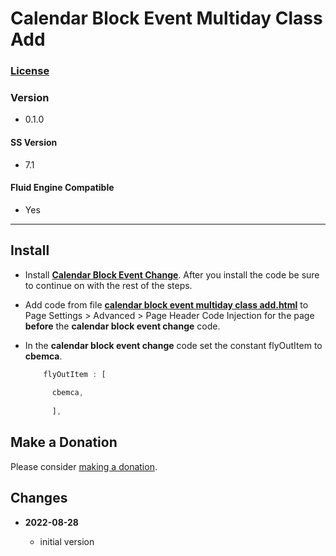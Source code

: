 # Calendar Block Event Multiday Class Add

### [License][1]

### Version

  * 0.1.0

#### SS Version

  * 7.1

#### Fluid Engine Compatible

  * Yes

---

## Install

* Install **[Calendar Block Event Change][2]**. After you install the code be
  sure to continue on with the rest of the steps.
  
* Add code from file **[calendar block event multiday class add.html][3]** to
  Page Settings > Advanced > Page Header Code Injection for the page **before**
  the **calendar block event change** code.
  
* In the **calendar block event change** code set the constant flyOutItem to
  **cbemca**.
  
  ```javascript
      flyOutItem : [
      
        cbemca,
        
        ],
  ```

## Make a Donation

Please consider [making a donation][4].

## Changes

<!-- * **2022-08-28**

  * fix for first day of multi day event not spanning two days because of local
    time zone
  * bumped version to 0.1.1
  -->
* **2022-08-28**

  * initial version

[1]: https://github.com/tomsWebConsulting/twcsl/blob/main/LICENSE.txt#L1
[2]: https://github.com/tomsWebConsulting/twcsl/tree/main/Calendar%20Block%20Event%20Change#calendar-block-event-change
[3]: calendar%20block%20event%20multiday%20class%20add.html#L1
[4]: https://github.com/tomsWebConsulting/twcsl#make-a-donation
